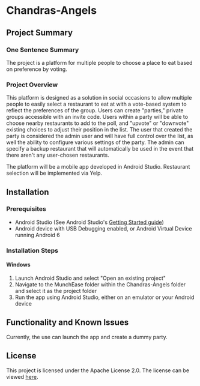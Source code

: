 
# Chandras-Angels

## Project Summary
### One Sentence Summary
The project is a platform for multiple people to choose a place to eat based on preference by voting.
### Project Overview
This platform is designed as a solution in social occasions to allow multiple people to easily select a restaurant to eat at with a vote-based system to reflect the preferences of the group. Users can create "parties," private groups accessible with an invite code. Users within a party will be able to choose nearby restaurants to add to the poll, and "upvote" or "downvote" existing choices to adjust their position in the list. The user that created the party is considered the admin user and will have full control over the list, as well the ability to configure various settings of the party. The admin can specify a backup restaurant that will automatically be used in the event that there aren't any user-chosen restaurants.

The platform will be a mobile app developed in Android Studio. Restaurant selection will be implemented via Yelp.

## Installation
### Prerequisites
- Android Studio (See Android Studio's [Getting Started guide](https://developer.android.com/studio))
- Android device with USB Debugging enabled, or Android Virtual Device running Android 6
### Installation Steps
#### Windows
1. Launch Android Studio and select "Open an existing project"
2. Navigate to the MunchEase folder within the Chandras-Angels folder and select it as the project folder
3. Run the app using Android Studio, either on an emulator or your Android device
## Functionality and Known Issues
Currently, the use can launch the app and create a dummy party.

## License
This project is licensed under the Apache License 2.0. The license can be viewed [here](LICENSE).
